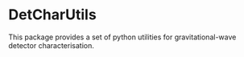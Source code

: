 DetCharUtils
============

This package provides a set of python utilities for gravitational-wave detector characterisation.
